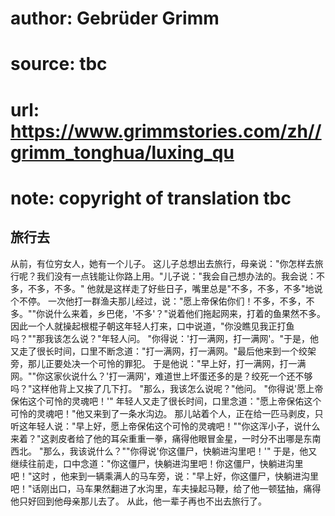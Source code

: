 # author: Gebrüder Grimm
# source: tbc
# url: https://www.grimmstories.com/zh//grimm_tonghua/luxing_qu
# note: copyright of translation tbc

## 旅行去 

从前，有位穷女人，她有一个儿子。
这儿子总想出去旅行，母亲说："你怎样去旅行呢？我们没有一点钱能让你路上用。"儿子说："我会自己想办法的。我会说：不多，不多，不多。"
他就是这样走了好些日子，嘴里总是"不多，不多，不多"地说个不停。
一次他打一群渔夫那儿经过，说："愿上帝保佑你们！不多，不多，不多。""你说什么来着，乡巴佬，'不多'？"说着他们拖起网来，打着的鱼果然不多。
因此一个人就操起根棍子朝这年轻人打来，口中说道，"你没瞧见我正打鱼吗？""那我该怎么说？"年轻人问。
"你得说：'打一满网，打一满网'。"于是，他又走了很长时间，口里不断念道："打一满网，打一满网。"最后他来到一个绞架旁，那儿正要处决一个可怜的罪犯。
于是他说："早上好，打一满网，打一满网。""你这家伙说什么？'打一满网'，难道世上坏蛋还多的是？绞死一个还不够吗？"这样他背上又挨了几下打。
"那么，我该怎么说呢？"他问。
"你得说'愿上帝保佑这个可怜的灵魂吧！'"
年轻人又走了很长时间，口里念道："愿上帝保佑这个可怜的灵魂吧！"他又来到了一条水沟边。
那儿站着个人，正在给一匹马剥皮，只听这年轻人说："早上好，愿上帝保佑这个可怜的灵魂吧！""你这浑小子，说什么来着？"这剥皮者给了他的耳朵重重一拳，痛得他眼冒金星，一时分不出哪是东南西北。
"那么，我该说什么？""你得说'你这僵尸，快躺进沟里吧！'"
于是，他又继续往前走，口中念道："你这僵尸，快躺进沟里吧！你这僵尸，快躺进沟里吧！"这时
，他来到一辆乘满人的马车旁，说："早上好，你这僵尸，快躺进沟里吧！"话刚出口，马车果然翻进了水沟里，车夫操起马鞭，给了他一顿猛抽，痛得他只好回到他母亲那儿去了。
从此，他一辈子再也不出去旅行了。
